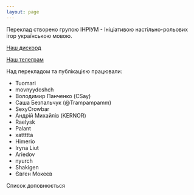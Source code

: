 ```yaml
---
layout: page
---
```


Переклад створено групою ІНРІУМ - Ініціативою настільно-рольових ігор українською мовою.

[Наш дискорд](https://discord.gg/nQVxdUsGrH)

[Наш телеграм](https://t.me/inrium)

Над перекладом та публікацією працювали:
- Tuomari
- movnyydoshch
- Володимир Панченко (CSay)
- Саша Безпальчук (@Trampampamm)
- SexyCrowbar
- Андрій Михайлів (KERNOR)
- Raelysk
- Palant
- xattttta
- Himerio
- Iryna Liut
- Ariedov
- nyurch
- Shakigen
- Євген Мокеєв

Cписок доповнюється
